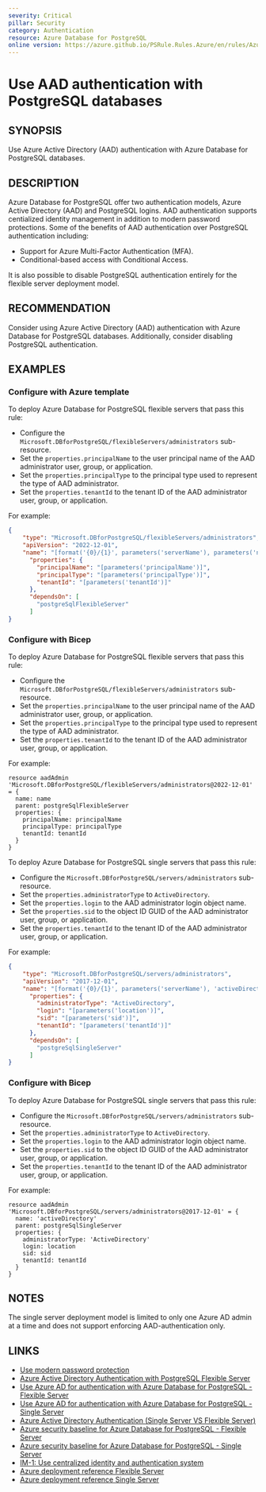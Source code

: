 ```yaml
---
severity: Critical
pillar: Security
category: Authentication
resource: Azure Database for PostgreSQL
online version: https://azure.github.io/PSRule.Rules.Azure/en/rules/Azure.PostgreSQL.AAD/
---
```


# Use AAD authentication with PostgreSQL databases

## SYNOPSIS

Use Azure Active Directory (AAD) authentication with Azure Database for PostgreSQL databases.

## DESCRIPTION

Azure Database for PostgreSQL offer two authentication models, Azure Active Directory (AAD) and PostgreSQL logins.
AAD authentication supports centialized identity management in addition to modern password protections.
Some of the benefits of AAD authentication over PostgreSQL authentication including:

- Support for Azure Multi-Factor Authentication (MFA).
- Conditional-based access with Conditional Access.

It is also possible to disable PostgreSQL authentication entirely for the flexible server deployment model.

## RECOMMENDATION

Consider using Azure Active Directory (AAD) authentication with Azure Database for PostgreSQL databases.
Additionally, consider disabling PostgreSQL authentication.

## EXAMPLES

### Configure with Azure template

To deploy Azure Database for PostgreSQL flexible servers that pass this rule:

- Configure the `Microsoft.DBforPostgreSQL/flexibleServers/administrators` sub-resource.
- Set the `properties.principalName` to the user principal name of the AAD administrator user, group, or application.
- Set the `properties.principalType` to the principal type used to represent the type of AAD administrator.
- Set the `properties.tenantId` to the tenant ID of the AAD administrator user, group, or application.

For example:

```json
{
    "type": "Microsoft.DBforPostgreSQL/flexibleServers/administrators",
    "apiVersion": "2022-12-01",
    "name": "[format('{0}/{1}', parameters('serverName'), parameters('name'))]",
      "properties": {
        "principalName": "[parameters('principalName')]",
        "principalType": "[parameters('principalType')]",
        "tenantId": "[parameters('tenantId')]"
      },
      "dependsOn": [
        "postgreSqlFlexibleServer"
      ]
}
```

### Configure with Bicep

To deploy Azure Database for PostgreSQL flexible servers that pass this rule:

- Configure the `Microsoft.DBforPostgreSQL/flexibleServers/administrators` sub-resource.
- Set the `properties.principalName` to the user principal name of the AAD administrator user, group, or application.
- Set the `properties.principalType` to the principal type used to represent the type of AAD administrator.
- Set the `properties.tenantId` to the tenant ID of the AAD administrator user, group, or application.

For example:

```bicep
resource aadAdmin 'Microsoft.DBforPostgreSQL/flexibleServers/administrators@2022-12-01' = {
  name: name
  parent: postgreSqlFlexibleServer
  properties: {
    principalName: principalName
    principalType: principalType
    tenantId: tenantId
  }
}
```

To deploy Azure Database for PostgreSQL single servers that pass this rule:

- Configure the `Microsoft.DBforPostgreSQL/servers/administrators` sub-resource.
- Set the `properties.administratorType` to `ActiveDirectory`.
- Set the `properties.login` to the AAD administrator login object name.
- Set the `properties.sid` to the object ID GUID of the AAD administrator user, group, or application.
- Set the `properties.tenantId` to the tenant ID of the AAD administrator user, group, or application.

For example:

```json
{
    "type": "Microsoft.DBforPostgreSQL/servers/administrators",
    "apiVersion": "2017-12-01",
    "name": "[format('{0}/{1}', parameters('serverName'), 'activeDirectory')]",
      "properties": {
        "administratorType": "ActiveDirectory",
        "login": "[parameters('location')]",
        "sid": "[parameters('sid')]",
        "tenantId": "[parameters('tenantId')]"
      },
      "dependsOn": [
        "postgreSqlSingleServer"
      ]
}
```

### Configure with Bicep

To deploy Azure Database for PostgreSQL single servers that pass this rule:

- Configure the `Microsoft.DBforPostgreSQL/servers/administrators` sub-resource.
- Set the `properties.administratorType` to `ActiveDirectory`.
- Set the `properties.login` to the AAD administrator login object name.
- Set the `properties.sid` to the object ID GUID of the AAD administrator user, group, or application.
- Set the `properties.tenantId` to the tenant ID of the AAD administrator user, group, or application.

For example:

```bicep
resource aadAdmin 'Microsoft.DBforPostgreSQL/servers/administrators@2017-12-01' = {
  name: 'activeDirectory'
  parent: postgreSqlSingleServer
  properties: {
    administratorType: 'ActiveDirectory'
    login: location
    sid: sid
    tenantId: tenantId
  }
}
```

## NOTES

The single server deployment model is limited to only one Azure AD admin at a time and does not support enforcing AAD-authentication only.

## LINKS

- [Use modern password protection](https://learn.microsoft.com/azure/architecture/framework/security/design-identity-authentication#use-modern-password-protection)
- [Azure Active Directory Authentication with PostgreSQL Flexible Server](https://learn.microsoft.com/azure/postgresql/flexible-server/concepts-azure-ad-authentication#how-azure-ad-works-in-flexible-server)
- [Use Azure AD for authentication with Azure Database for PostgreSQL - Flexible Server](https://learn.microsoft.com/azure/postgresql/flexible-server/how-to-configure-sign-in-azure-ad-authentication)
- [Use Azure AD for authentication with Azure Database for PostgreSQL - Single Server](https://learn.microsoft.com/azure/postgresql/single-server/how-to-configure-sign-in-azure-ad-authentication)
- [Azure Active Directory Authentication (Single Server VS Flexible Server)](https://learn.microsoft.com/azure/postgresql/flexible-server/concepts-azure-ad-authentication#azure-active-directory-authentication-single-server-vs-flexible-server)
- [Azure security baseline for Azure Database for PostgreSQL - Flexible Server](https://learn.microsoft.com/security/benchmark/azure/baselines/azure-database-for-postgresql-flexible-server-security-baseline)
- [Azure security baseline for Azure Database for PostgreSQL - Single Server](https://learn.microsoft.com/security/benchmark/azure/baselines/postgresql-security-baseline)
- [IM-1: Use centralized identity and authentication system](https://learn.microsoft.com/security/benchmark/azure/baselines/azure-database-for-postgresql-flexible-server-security-baseline#im-1-use-centralized-identity-and-authentication-system)
- [Azure deployment reference Flexible Server](https://learn.microsoft.com/azure/templates/microsoft.dbforpostgresql/flexibleservers/administrators)
- [Azure deployment reference Single Server](https://learn.microsoft.com/azure/templates/microsoft.dbforpostgresql/servers/administrators)
